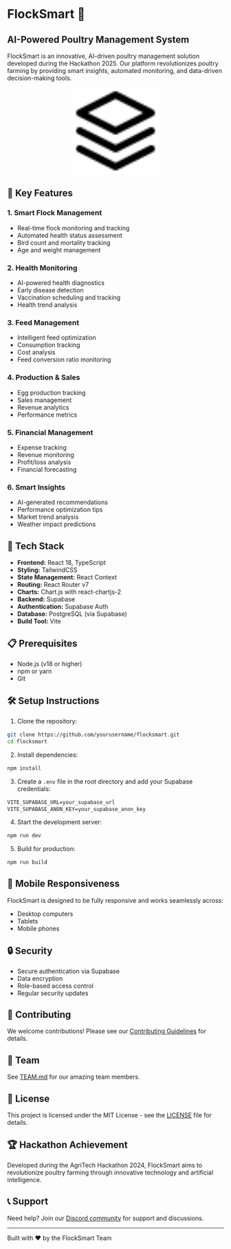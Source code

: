 # FlockSmart 🐔

## AI-Powered Poultry Management System

FlockSmart is an innovative, AI-driven poultry management solution developed during the Hackathon 2025. Our platform revolutionizes poultry farming by providing smart insights, automated monitoring, and data-driven decision-making tools.

<div align="center">
  <img src="public/logo.svg" alt="FlockSmart Logo" width="200" height="200" />
</div>

## 🌟 Key Features

### 1. Smart Flock Management

- Real-time flock monitoring and tracking
- Automated health status assessment
- Bird count and mortality tracking
- Age and weight management

### 2. Health Monitoring

- AI-powered health diagnostics
- Early disease detection
- Vaccination scheduling and tracking
- Health trend analysis

### 3. Feed Management

- Intelligent feed optimization
- Consumption tracking
- Cost analysis
- Feed conversion ratio monitoring

### 4. Production & Sales

- Egg production tracking
- Sales management
- Revenue analytics
- Performance metrics

### 5. Financial Management

- Expense tracking
- Revenue monitoring
- Profit/loss analysis
- Financial forecasting

### 6. Smart Insights

- AI-generated recommendations
- Performance optimization tips
- Market trend analysis
- Weather impact predictions

## 🚀 Tech Stack

- **Frontend:** React 18, TypeScript
- **Styling:** TailwindCSS
- **State Management:** React Context
- **Routing:** React Router v7
- **Charts:** Chart.js with react-chartjs-2
- **Backend:** Supabase
- **Authentication:** Supabase Auth
- **Database:** PostgreSQL (via Supabase)
- **Build Tool:** Vite

## 📋 Prerequisites

- Node.js (v18 or higher)
- npm or yarn
- Git

## 🛠️ Setup Instructions

1. Clone the repository:

```bash
git clone https://github.com/yourusername/flocksmart.git
cd flocksmart
```

2. Install dependencies:

```bash
npm install
```

3. Create a `.env` file in the root directory and add your Supabase credentials:

```env
VITE_SUPABASE_URL=your_supabase_url
VITE_SUPABASE_ANON_KEY=your_supabase_anon_key
```

4. Start the development server:

```bash
npm run dev
```

5. Build for production:

```bash
npm run build
```

## 📱 Mobile Responsiveness

FlockSmart is designed to be fully responsive and works seamlessly across:

- Desktop computers
- Tablets
- Mobile phones

## 🔒 Security

- Secure authentication via Supabase
- Data encryption
- Role-based access control
- Regular security updates

## 🤝 Contributing

We welcome contributions! Please see our [Contributing Guidelines](CONTRIBUTING.md) for details.

## 👥 Team

See [TEAM.md](TEAM.md) for our amazing team members.

## 📄 License

This project is licensed under the MIT License - see the [LICENSE](LICENSE) file for details.

## 🏆 Hackathon Achievement

Developed during the AgriTech Hackathon 2024, FlockSmart aims to revolutionize poultry farming through innovative technology and artificial intelligence.

## 📞 Support

Need help? Join our [Discord community](https://discord.gg/shDEGBSe2d) for support and discussions.

---

Built with ❤️ by the FlockSmart Team
